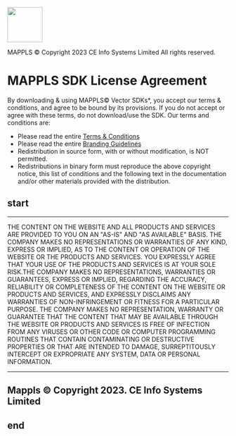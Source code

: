 [<img src="https://about.mappls.com/images/mappls-b-logo.svg" height="80"/> </p>](https://www.mapmyindia.com/api)

MAPPLS © Copyright 2023 CE Info Systems Limited
All rights reserved.

# MAPPLS SDK License Agreement

By downloading & using MAPPLS© Vector SDKs*, you accept our terms & conditions, and agree to be bound by its provisions. If you do not accept or agree with these terms, do not download/use the SDK. Our terms and conditions are:

- Please read the entire [Terms & Conditions](https://about.mappls.com/api/terms-&-conditions)
-  Please read the entire [Branding Guidelines](https://about.mappls.com/api/advanced-maps/API-Branding-Guidelines.pdf)
-  Redistribution in source form, with or without modification, is NOT permitted.
-  Redistributions in binary form must reproduce the above copyright notice, this list of conditions and the following text in the documentation and/or other materials provided with the distribution.

## start

-------------------------------------------------------------------------------------------------------
THE CONTENT ON THE WEBSITE AND ALL PRODUCTS AND SERVICES ARE PROVIDED TO YOU ON AN "AS-IS" AND "AS AVAILABLE" BASIS. THE COMPANY MAKES NO REPRESENTATIONS OR WARRANTIES OF ANY KIND, EXPRESS OR IMPLIED, AS TO THE CONTENT OR OPERATION OF THE WEBSITE OR THE PRODUCTS AND SERVICES. YOU EXPRESSLY AGREE THAT YOUR USE OF THE PRODUCTS AND SERVICES IS AT YOUR SOLE RISK.THE COMPANY MAKES NO REPRESENTATIONS, WARRANTIES OR GUARANTEES, EXPRESS OR IMPLIED, REGARDING THE ACCURACY, RELIABILITY OR COMPLETENESS OF THE CONTENT ON THE WEBSITE OR PRODUCTS AND SERVICES, AND EXPRESSLY DISCLAIMS ANY WARRANTIES OF NON-INFRINGEMENT OR FITNESS FOR A PARTICULAR PURPOSE. THE COMPANY MAKES NO REPRESENTATION, WARRANTY OR GUARANTEE THAT THE CONTENT THAT MAY BE AVAILABLE THROUGH THE WEBSITE OR PRODUCTS AND SERVICES IS FREE OF INFECTION FROM ANY VIRUSES OR OTHER CODE OR COMPUTER PROGRAMMING ROUTINES THAT CONTAIN CONTAMINATING OR DESTRUCTIVE PROPERTIES OR THAT ARE INTENDED TO DAMAGE, SURREPTITOUSLY INTERCEPT OR EXPROPRIATE ANY SYSTEM, DATA OR PERSONAL INFORMATION.

-------------------------------------------------------------------------------------------------------

Mappls © Copyright 2023. CE Info Systems Limited
------------------------------------------------

## end